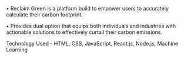 • Reclaim Green is a platform build to empower users to accurately calculate their carbon footprint.

• Provides dual option that equips both individuals and industries with actionable solutions to effectively curtail their carbon emissions.

Technology Used - HTML, CSS, JavaScript, React.js, Node.js, Machine Learning